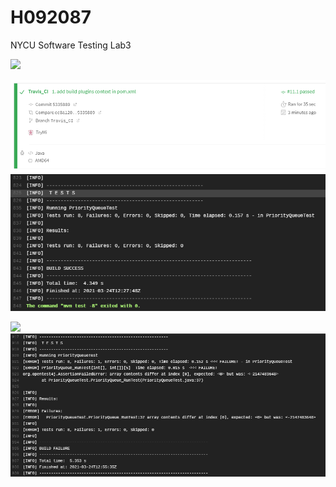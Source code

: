 # H092087
NYCU Software Testing Lab3

![](https://travis-ci.com/dcfvgb123456/H092087.svg?branch=main)

![](screenshots/pass_status.png)
![](screenshots/pass.png)


![](screenshots/fail_status.png)
![](screenshots/fail.png)


